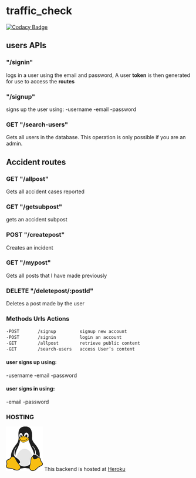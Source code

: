 # traffic_check

[![Codacy Badge](https://api.codacy.com/project/badge/Grade/bac7f5eddce04e66a1d4fc4722088dd4)](https://app.codacy.com/gh/BuildForSDGCohort2/traffic_check?utm_source=github.com&utm_medium=referral&utm_content=BuildForSDGCohort2/traffic_check&utm_campaign=Badge_Grade_Settings)

## users APIs

### "/signin"

logs in a user using the email and password, A user **token** is then generated for use to access the **routes**

### "/signup"

signs up the user using:
-username
-email
-password

### GET "/search-users"

Gets all users in the database. This operation is only possible if you are an admin.

## Accident routes

### GET "/allpost"

Gets all accident cases reported

### GET "/getsubpost"

gets an accident subpost

### POST "/createpost"

Creates an incident

### GET "/mypost"

Gets all posts that I have made previously

### DELETE "/deletepost/:postId"

Deletes a post made by the user

### Methods Urls Actions

    -POST	    /signup	        signup new account
    -POST	    /signin	        login an account
    -GET	    /allpost        retrieve public content
    -GET	    /search-users	access User’s content
    

#### user signs up using:

-username
-email
-password

#### user signs in using:

-email
-password

### HOSTING

![Tux, the Linux mascot](/images/tux.png)
This backend is hosted at [Heroku](https://traffic-check.herokuapp.com/api/v1/incidents)
